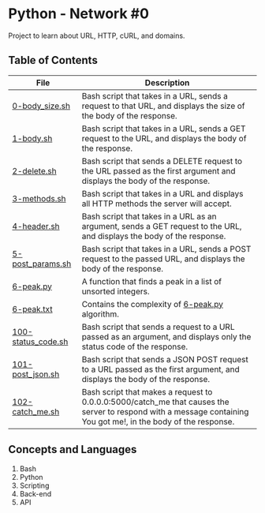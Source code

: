 # Python - Network #0
Project to learn about URL, HTTP, cURL, and domains.
## Table of Contents
File | Description
---- | -----------
[0-body_size.sh](./0-body_size.sh) | Bash script that takes in a URL, sends a request to that URL, and displays the size of the body of the response.
[1-body.sh](./1-body.sh) | Bash script that takes in a URL, sends a GET request to the URL, and displays the body of the response.
[2-delete.sh](./2-delete.sh) | Bash script that sends a DELETE request to the URL passed as the first argument and displays the body of the response.
[3-methods.sh](./3-methods.sh) | Bash script that takes in a URL and displays all HTTP methods the server will accept.
[4-header.sh](./4-header.sh) | Bash script that takes in a URL as an argument, sends a GET request to the URL, and displays the body of the response.
[5-post_params.sh](./5-post_params.sh) | Bash script that takes in a URL, sends a POST request to the passed URL, and displays the body of the response.
[6-peak.py](./6-peak.py) | A function that finds a peak in a list of unsorted integers.
[6-peak.txt](./6-peak.txt) | Contains the complexity of [6-peak.py](./6-peak.py) algorithm.
[100-status_code.sh](./100-status_code.sh) | Bash script that sends a request to a URL passed as an argument, and displays only the status code of the response.
[101-post_json.sh](./101-post_json.sh) | Bash script that sends a JSON POST request to a URL passed as the first argument, and displays the body of the response.
[102-catch_me.sh](./102-catch_me.sh) | Bash script that makes a request to 0.0.0.0:5000/catch_me that causes the server to respond with a message containing You got me!, in the body of the response.
## Concepts and Languages
1. Bash
2. Python
3. Scripting
4. Back-end
5. API
